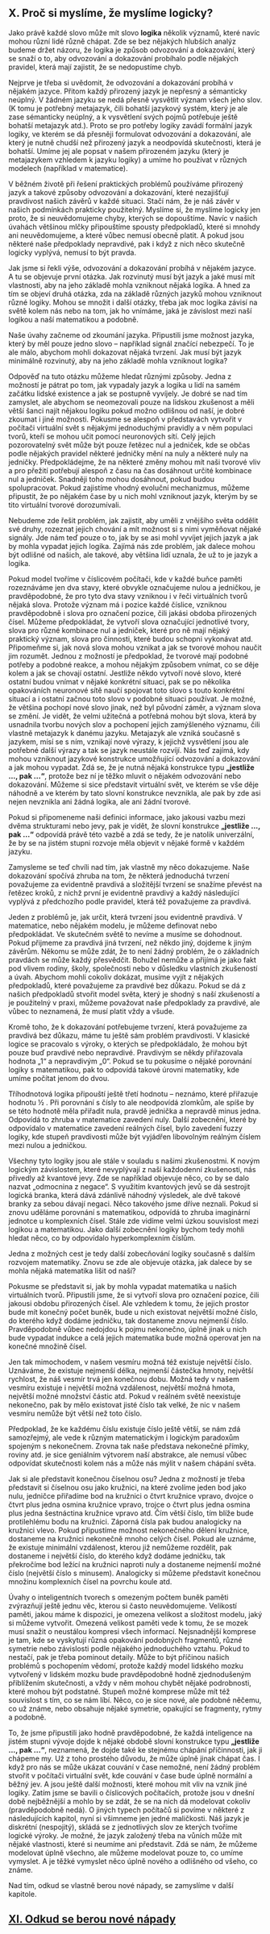 ## X. Proč si myslíme, že myslíme logicky?

Jako právě každé slovo může mít slovo **logika** několik významů, které navíc mohou různí lidé
různě chápat. Zde se bez nějakých hlubších analýz budeme držet názoru, že logika je způsob odvozování
a dokazování, který se snaží o to, aby odvozování a dokazování probíhalo podle nějakých pravidel,
která mají zajistit, že se nedopustíme chyb.

Nejprve je třeba si uvědomit, že odvozování a dokazování probíhá v nějakém jazyce.
Přitom každý přirozený jazyk je nepřesný a sémanticky neúplný. V žádném jazyku se nedá přesně vysvětlit
význam všech jeho slov. (K tomu je potřebný metajazyk, čili bohatší jazykový systém,
který je ale zase sémanticky neúplný, a k vysvětlení svých pojmů potřebuje ještě bohatší metajazyk atd.).
Proto se pro potřeby logiky zavádí formální jazyk logiky, ve kterém se dá přesněji formulovat odvozování
a dokazování, ale který je nutně chudší než přirozený jazyk a  neodpovídá  skutečnosti,
která je bohatší. Umíme jej ale popsat v našem přirozeném jazyku (který je metajazykem vzhledem k jazyku logiky)
a umíme ho používat v různých modelech (například v matematice).

V běžném životě při řešení praktických problémů používáme přirozený jazyk a takové způsoby odvozování
a dokazování, které nezajišťují pravdivost našich závěrů v každé situaci. Stačí nám,
že je náš závěr v našich podmínkách prakticky použitelný. Myslíme si, že myslíme logicky jen proto,
že si neuvědomujeme chyby, kterých se dopouštíme.  Navíc v našich úvahách většinou mlčky připouštíme
spousty předpokladů, které si mnohdy ani neuvědomujeme, a které vůbec nemusí obecně platit.
A pokud jsou některé naše předpoklady nepravdivé, pak i když z nich něco skutečně logicky vyplývá,
nemusí to být pravda.

Jak jsme si řekli výše, odvozování a dokazování probíhá v nějakém jazyce. A tu se objevuje první otázka.
Jak rozvinutý musí být jazyk a jaké musí mít vlastnosti, aby na jeho základě mohla vzniknout nějaká logika.
A hned za tím se objeví druhá otázka, zda na základě různých jazyků mohou vzniknout různé logiky.
Mohou se množit i další otázky, třeba jak moc logika závisí na světě kolem nás nebo na tom,
jak ho vnímáme, jaká je závislost mezi naší logikou a naší matematikou a podobně.

Naše úvahy začneme od zkoumání jazyka. Připustili jsme možnost jazyka, který by měl pouze jedno slovo
– například signál značící nebezpečí. To je ale málo, abychom mohli dokazovat nějaká tvrzení.
Jak musí být jazyk minimálně rozvinutý, aby na jeho základě mohla vzniknout logika?

Odpověď na tuto otázku můžeme hledat různými způsoby. Jedna z možností je pátrat po tom,
jak vypadaly jazyk a logika u lidí na samém začátku lidské existence a jak se postupně vyvíjely.
Je dobré se nad tím zamyslet, ale abychom se neomezovali pouze na lidskou zkušenost a měli větší šanci
najít nějakou logiku pokud možno odlišnou od naší, je dobré zkoumat i jiné možnosti.
Pokusme se alespoň v představách vytvořit v počítači virtuální svět s nějakými jednoduchými pravidly
a v něm populaci tvorů, kteří se mohou učit pomocí neuronových sítí.
Celý jejich pozorovatelný svět může být pouze řetězec nul a jedniček, kde se občas podle nějakých pravidel
některé jedničky mění na nuly a některé nuly na jedničky. Předpokládejme, že na některé změny
mohou mít naši tvorové vliv a pro přežití potřebují alespoň z času na čas dosáhnout určité kombinace
nul a jedniček. Snadněji toho mohou dosáhnout, pokud budou spolupracovat.
Pokud zajistíme vhodný evoluční mechanizmus, můžeme připustit, že po nějakém čase by u nich
mohl vzniknout jazyk, kterým by se tito virtuální tvorové dorozumívali.

Nebudeme zde řešit problém, jak zajistit, aby uměli z vnějšího světa oddělit své druhy,
rozeznat jejich chování a mít možnost si s nimi vyměňovat nějaké signály. Jde nám teď pouze o to,
jak by se asi mohl vyvíjet jejich jazyk a jak by mohla vypadat jejich logika.
Zajímá nás zde problém, jak dalece mohou být odlišné od našich, ale takové, aby většina lidí uznala,
že už to je jazyk a logika.

Pokud model tvoříme v číslicovém počítači, kde v každé buňce paměti rozeznáváme jen dva stavy,
které obvykle označujeme nulou a jedničkou, je pravděpodobné, že pro tyto dva stavy vzniknou
i v řeči virtuálních tvorů nějaká slova. Protože význam má i pozice každé číslice,
vzniknou pravděpodobně i slova pro označení pozice, čili jakási obdoba přirozených čísel.
Můžeme předpokládat, že vytvoří slova označující jednotlivé tvory, slova pro různé kombinace nul a jedniček,
které pro ně mají nějaký praktický význam, slova pro činnosti, které budou schopni vykonávat atd.
Připomeňme si, jak nová slova mohou vznikat a jak se tvorové mohou naučit jim rozumět.
Jednou z možností je předpoklad, že tvorové mají podobné potřeby a podobné reakce,
a mohou nějakým způsobem vnímat, co se děje kolem a jak se chovají ostatní.
Jestliže někdo vytvoří nové slovo, které ostatní budou vnímat v nějaké konkrétní situaci,
pak se po několika opakováních neuronové sítě naučí spojovat toto slovo s touto konkrétní situací
a i ostatní začnou toto slovo v podobné situaci používat. Je možné, že většina pochopí nové slovo jinak,
než byl původní záměr, a význam slova se změní. Je vidět, že velmi užitečná a potřebná mohou být slova,
která by usnadnila tvorbu nových slov a pochopení jejich zamýšleného významu, čili vlastně metajazyk
k danému jazyku. Metajazyk ale vzniká současně s jazykem, mísí se s ním, vznikají nové výrazy,
k jejichž vysvětlení jsou ale potřebné další výrazy a tak se jazyk neustále rozvíjí.
Nás teď zajímá, kdy mohou vzniknout jazykové konstrukce umožňující odvozování a dokazování
a jak mohou vypadat. Zdá se, že je nutná nějaká konstrukce typu **„jestliže ..., pak ...“**,
protože bez ní je těžko mluvit o nějakém odvozování nebo dokazování. Můžeme si sice představit virtuální svět,
ve kterém se vše děje náhodně a ve kterém by tato slovní konstrukce nevznikla,
ale pak by zde asi nejen nevznikla ani žádná logika, ale ani žádní tvorové.

Pokud si připomeneme naši definici informace, jako jakousi vazbu mezi dvěma strukturami nebo jevy,
pak je vidět, že slovní konstrukce **„jestliže ..., pak ...“** odpovídá právě této vazbě a zdá se tedy,
že je natolik univerzální, že by se na jistém stupni rozvoje měla objevit v nějaké formě v každém jazyku.

Zamysleme se teď chvíli nad tím, jak vlastně my něco dokazujeme. Naše dokazování spočívá zhruba na tom,
že některá jednoduchá tvrzení považujeme za evidentně pravdivá a složitější tvrzení se snažíme převést
na řetězec kroků, z nichž první je evidentně pravdivý a každý následující vyplývá z předchozího podle pravidel,
která též považujeme za pravdivá.

Jeden z problémů je, jak určit, která tvrzení jsou evidentně pravdivá. V matematice, nebo nějakém modelu,
je můžeme definovat nebo předpokládat. Ve skutečném světě to nevíme a musíme se dohodnout.
Pokud přijmeme za pravdivá jiná tvrzení, než někdo jiný, dojdeme k jiným závěrům. Někomu se může zdát,
že to není žádný problém, že o základních pravdách se může každý přesvědčit. Bohužel nemůže
a přijímá je jako fakt pod vlivem rodiny, školy, společnosti nebo v důsledku vlastních zkušeností a úvah.
Abychom mohli cokoliv dokázat, musíme vyjít z nějakých předpokladů, které považujeme za pravdivé bez důkazu.
Pokud se dá z našich předpokladů stvořit model světa, který je shodný s naší zkušeností a je použitelný v praxi,
můžeme považovat naše předpoklady za pravdivé, ale vůbec to neznamená, že musí platit vždy a všude.

Kromě toho, že k dokazování potřebujeme tvrzení, která považujeme za pravdivá bez důkazu,
máme tu ještě sám problém pravdivosti. V klasické logice se pracovalo s výroky, o kterých se předpokládalo,
že mohou být pouze buď pravdivé nebo nepravdivé. Pravdivým se někdy přiřazovala hodnota „1“ a nepravdivým „0“.
Pokud se tu pokusíme o nějaké porovnání logiky s matematikou, pak to odpovídá takové úrovni matematiky,
kde umíme počítat jenom do dvou.

Tříhodnotová logika připouští ještě třetí hodnotu – neznámo, které přiřazuje hodnotu ½ .
Při porovnání s čísly to ale neodpovídá zlomkům, ale spíše by se této hodnotě měla přiřadit nula,
pravdě jednička a nepravdě minus jedna. Odpovídá to zhruba v matematice zavedení nuly.
Další zobecnění, které by odpovídalo v matematice zavedení reálných čísel, bylo zavedení fuzzy logiky,
kde stupeň pravdivosti může být vyjádřen libovolným reálným číslem mezi nulou a jedničkou.

Všechny tyto logiky jsou ale stále v souladu s našimi zkušenostmi. K novým logickým závislostem,
které nevyplývají z naší každodenní zkušenosti, nás přivedly až kvantové jevy. Zde se například objevuje něco,
co by se dalo nazvat „odmocnina z negace“. S využitím kvantových jevů se dá sestrojit logická branka,
která dává zdánlivě náhodný výsledek, ale dvě takové branky za sebou dávají negaci.
Něco takového jsme dříve neznali. Pokud si znovu uděláme porovnání s matematikou,
odpovídá to zhruba imaginární jednotce u komplexních čísel. Stále zde vidíme velmi úzkou souvislost
mezi logikou a matematikou. Jako další zobecnění logiky bychom tedy mohli hledat něco,
co by odpovídalo hyperkomplexním číslům.

Jedna z možných cest je tedy další zobecňování logiky současně s dalším rozvojem matematiky.
Znovu se zde ale objevuje otázka, jak dalece by se mohla nějaká matematika lišit od naší?

Pokusme se představit si, jak by mohla vypadat matematika u našich virtuálních tvorů.
Připustili jsme, že si vytvoří slova pro označení pozice, čili jakousi obdobu přirozených čísel.
Ale vzhledem k tomu, že jejich prostor bude mít konečný počet buněk, bude u nich existovat největší možné číslo,
do kterého když dodáme jedničku, tak dostaneme znovu nejmenší číslo. Pravděpodobně vůbec nedojdou k pojmu nekonečno,
úplně jinak u nich bude vypadat indukce a celá jejich matematika bude možná operovat jen na konečné množině čísel.

Jen tak mimochodem, v našem vesmíru možná též existuje největší číslo. Uznáváme, že existuje nejmenší délka,
nejmenší částečka hmoty, největší rychlost, že náš vesmír trvá jen konečnou dobu.
Možná tedy v našem vesmíru existuje i největší možná vzdálenost, největší možná hmota,
největší možné množství částic atd. Pokud v reálném světě  neexistuje nekonečno,
pak by mělo existovat jisté číslo tak velké, že nic v našem vesmíru nemůže být větší než toto číslo.

Předpoklad, že ke každému číslu existuje číslo ještě větší, se nám zdá samozřejmý, ale vede k různým matematickým
i logickým paradoxům spojeným s nekonečnem. Zrovna tak naše představa nekonečné přímky, roviny atd.
je sice geniálním výtvorem naší abstrakce, ale nemusí vůbec odpovídat skutečnosti kolem nás
a může nás mýlit v našem chápání světa.

Jak si ale představit konečnou číselnou osu? Jedna z možností je třeba představit si číselnou osu jako kružnici,
na které zvolíme jeden bod jako nulu, jedničce přiřadíme bod na kružnici o čtvrt kružnice vpravo,
dvojce o čtvrt plus jedna osmina kružnice vpravo, trojce o čtvrt plus jedna osmina plus jedna šestnáctina
kružnice vpravo atd. Čím větší číslo, tím blíže bude protilehlému bodu na kružnici.
Záporná čísla pak budou analogicky na kružnici vlevo. Pokud připustíme možnost nekonečného dělení kružnice,
dostaneme na kružnici nekonečně mnoho celých čísel. Pokud ale uznáme, že existuje minimální vzdálenost,
kterou již nemůžeme rozdělit, pak dostaneme i největší číslo, do kterého když dodáme jedničku,
tak překročíme bod ležící na kružnici naproti nuly a dostaneme nejmenší možné číslo (největší číslo s minusem).
Analogicky si můžeme představit konečnou množinu komplexních čísel na povrchu koule atd.

Úvahy o inteligentních tvorech s omezeným počtem buněk paměti zvýrazňují ještě jednu věc,
kterou si často neuvědomujeme. Velikostí paměti, jakou máme k dispozici, je omezena velikost a složitost modelu,
jaký si můžeme vytvořit. Omezená velikost paměti vede k tomu, že se mozek musí snažit o neustálou kompresi
všech informací. Nejsnadnější komprese je tam, kde se vyskytují různá opakování podobných fragmentů,
různé symetrie nebo závislosti podle nějakého jednoduchého vztahu. Pokud to nestačí, pak je třeba pominout detaily.
Může to být příčinou našich problémů s pochopením vědomí, protože každý model lidského mozku
vytvořený v lidském mozku bude pravděpodobně hodně zjednodušeným přiblížením skutečnosti,
a vždy v něm mohou chybět nějaké podrobnosti, které mohou být podstatné. Stupeň možné komprese
může mít též souvislost s tím, co se nám líbí. Něco, co je sice nové, ale podobné něčemu, co už známe,
nebo obsahuje nějaké symetrie, opakující se fragmenty, rytmy a podobně.

To, že jsme připustili jako hodně pravděpodobné, že každá inteligence na jistém stupni vývoje dojde
k nějaké obdobě slovní konstrukce typu **„jestliže ..., pak ...“**, neznamená, že dojde také ke stejnému chápání
příčinnosti, jak ji chápeme my. Už z toho prostého důvodu, že může úplně jinak chápat čas.
I když pro nás se může ukázat couvání v čase nemožné, není žádný problém stvořit v počítači virtuální svět,
kde couvání v čase bude úplně normální a běžný jev. A jsou ještě další možnosti, které mohou mít vliv
na vznik jiné logiky. Zatím jsme se bavili o číslicových počítačích, protože jsou v dnešní době nejběžnější
a mohlo by se zdát, že se na nich dá modelovat cokoliv (pravděpodobně nedá). O jiných typech počítačů
si povíme v některé z následujících kapitol, nyní si všimneme jen jedné maličkosti.
Náš jazyk je diskrétní (nespojitý), skládá se z jednotlivých slov ze kterých tvoříme logické výroky.
Je možné, že jazyk založený třeba na vůních může mít nějaké vlastnosti, které si neumíme ani představit.
Zdá se nám, že můžeme modelovat úplně všechno, ale můžeme modelovat pouze to, co umíme vymyslet.
A je těžké vymyslet něco úplně nového a odlišného od všeho, co známe.

Nad tím, odkud se vlastně berou nové nápady, se zamyslíme v další kapitole.

## [XI. Odkud se berou nové nápady](rozdzial11)

